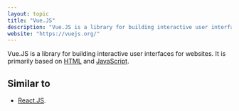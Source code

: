 ```yaml
---
layout: topic
title: "Vue.JS"
description: "Vue.JS is a library for building interactive user interfaces for websites."
website: "https://vuejs.org/"
---
```


Vue.JS is a library for building interactive user interfaces for websites. It is primarily based on [HTML](html) and [JavaScript](javascript).

## Similar to
- [React.JS](reactjs).